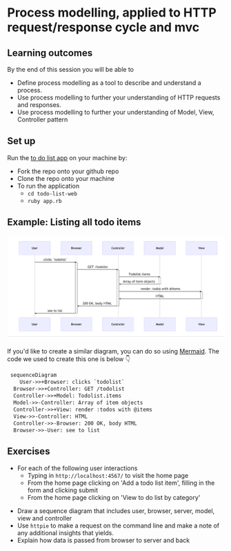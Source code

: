 # Process modelling, applied to HTTP request/response cycle and mvc


## Learning outcomes

By the end of this session you will be able to

- Define process modelling as a tool to describe and understand a process.
- Use process modelling to further your understanding of HTTP requests and responses.
- Use process modelling to further your understanding of Model, View, Controller pattern



## Set up
Run the [to do list app](https://github.com/makersacademy/todo-list-web) on your machine by:
- Fork the repo onto your github repo
- Clone the repo onto your machine
- To run the application
  - `cd todo-list-web`
  - `ruby app.rb`

## Example: Listing all todo items
![to do list sequence diagram](todolist.png)

If you'd like to create a similar diagram, you can do so using [Mermaid](https://medium.com/better-programming/mermaid-create-charts-and-diagrams-with-markdown-88a9e639ab14).  The code we used to create this one is below :point_down:

```
 sequenceDiagram
	User->>+Browser: clicks `todolist`
  Browser->>+Controller: GET /todolist
  Controller->>+Model: Todolist.items
  Model->>-Controller: Array of item objects
  Controller->>+View: render :todos with @items
  View->>-Controller: HTML
  Controller->>-Browser: 200 OK, body HTML
  Browser->>-User: see to list
```  

## Exercises
* For each of the following user interactions
  - Typing in `http://localhost:4567/` to visit the home page
  - From the home page clicking on 'Add a todo list item', filling in the form and clicking submit
  - From the home page clicking on 'View to do list by category'
- Draw a sequence diagram that includes user, browser,
server, model, view and controller
- Use `httpie` to make a request on the command line and make a note of any additional insights that yields.
- Explain how data is passed from browser to server and back
